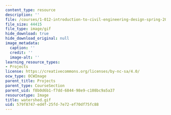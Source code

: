 ```yaml
---
content_type: resource
description: ''
file: /courses/1-012-introduction-to-civil-engineering-design-spring-2002/579f8747ed4f25fd7e72ef70df75fc88_watershed.gif
file_size: 44415
file_type: image/gif
hide_download: true
hide_download_original: null
image_metadata:
  caption: ''
  credit: ''
  image-alt: ''
learning_resource_types:
- Projects
license: https://creativecommons.org/licenses/by-nc-sa/4.0/
ocw_type: OCWImage
parent_title: Projects
parent_type: CourseSection
parent_uid: f8b0d6b1-f7dd-6844-98e9-c108bc9a5a37
resourcetype: Image
title: watershed.gif
uid: 579f8747-ed4f-25fd-7e72-ef70df75fc88
---
```

